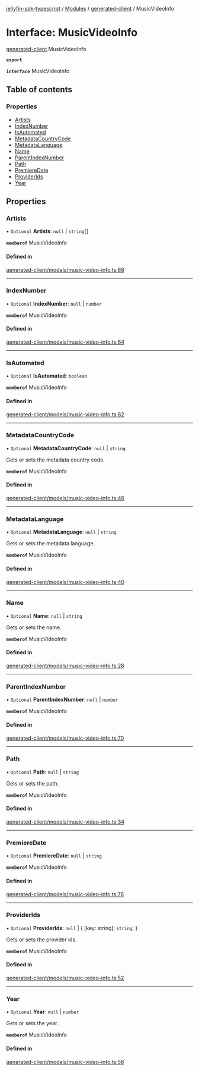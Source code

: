 [jellyfin-sdk-typescript](../README.md) / [Modules](../modules.md) / [generated-client](../modules/generated_client.md) / MusicVideoInfo

# Interface: MusicVideoInfo

[generated-client](../modules/generated_client.md).MusicVideoInfo

**`export`**

**`interface`** MusicVideoInfo

## Table of contents

### Properties

- [Artists](generated_client.MusicVideoInfo.md#artists)
- [IndexNumber](generated_client.MusicVideoInfo.md#indexnumber)
- [IsAutomated](generated_client.MusicVideoInfo.md#isautomated)
- [MetadataCountryCode](generated_client.MusicVideoInfo.md#metadatacountrycode)
- [MetadataLanguage](generated_client.MusicVideoInfo.md#metadatalanguage)
- [Name](generated_client.MusicVideoInfo.md#name)
- [ParentIndexNumber](generated_client.MusicVideoInfo.md#parentindexnumber)
- [Path](generated_client.MusicVideoInfo.md#path)
- [PremiereDate](generated_client.MusicVideoInfo.md#premieredate)
- [ProviderIds](generated_client.MusicVideoInfo.md#providerids)
- [Year](generated_client.MusicVideoInfo.md#year)

## Properties

### Artists

• `Optional` **Artists**: ``null`` \| `string`[]

**`memberof`** MusicVideoInfo

#### Defined in

[generated-client/models/music-video-info.ts:88](https://github.com/thornbill/jellyfin-sdk-typescript/blob/0f61f16/src/generated-client/models/music-video-info.ts#L88)

___

### IndexNumber

• `Optional` **IndexNumber**: ``null`` \| `number`

**`memberof`** MusicVideoInfo

#### Defined in

[generated-client/models/music-video-info.ts:64](https://github.com/thornbill/jellyfin-sdk-typescript/blob/0f61f16/src/generated-client/models/music-video-info.ts#L64)

___

### IsAutomated

• `Optional` **IsAutomated**: `boolean`

**`memberof`** MusicVideoInfo

#### Defined in

[generated-client/models/music-video-info.ts:82](https://github.com/thornbill/jellyfin-sdk-typescript/blob/0f61f16/src/generated-client/models/music-video-info.ts#L82)

___

### MetadataCountryCode

• `Optional` **MetadataCountryCode**: ``null`` \| `string`

Gets or sets the metadata country code.

**`memberof`** MusicVideoInfo

#### Defined in

[generated-client/models/music-video-info.ts:46](https://github.com/thornbill/jellyfin-sdk-typescript/blob/0f61f16/src/generated-client/models/music-video-info.ts#L46)

___

### MetadataLanguage

• `Optional` **MetadataLanguage**: ``null`` \| `string`

Gets or sets the metadata language.

**`memberof`** MusicVideoInfo

#### Defined in

[generated-client/models/music-video-info.ts:40](https://github.com/thornbill/jellyfin-sdk-typescript/blob/0f61f16/src/generated-client/models/music-video-info.ts#L40)

___

### Name

• `Optional` **Name**: ``null`` \| `string`

Gets or sets the name.

**`memberof`** MusicVideoInfo

#### Defined in

[generated-client/models/music-video-info.ts:28](https://github.com/thornbill/jellyfin-sdk-typescript/blob/0f61f16/src/generated-client/models/music-video-info.ts#L28)

___

### ParentIndexNumber

• `Optional` **ParentIndexNumber**: ``null`` \| `number`

**`memberof`** MusicVideoInfo

#### Defined in

[generated-client/models/music-video-info.ts:70](https://github.com/thornbill/jellyfin-sdk-typescript/blob/0f61f16/src/generated-client/models/music-video-info.ts#L70)

___

### Path

• `Optional` **Path**: ``null`` \| `string`

Gets or sets the path.

**`memberof`** MusicVideoInfo

#### Defined in

[generated-client/models/music-video-info.ts:34](https://github.com/thornbill/jellyfin-sdk-typescript/blob/0f61f16/src/generated-client/models/music-video-info.ts#L34)

___

### PremiereDate

• `Optional` **PremiereDate**: ``null`` \| `string`

**`memberof`** MusicVideoInfo

#### Defined in

[generated-client/models/music-video-info.ts:76](https://github.com/thornbill/jellyfin-sdk-typescript/blob/0f61f16/src/generated-client/models/music-video-info.ts#L76)

___

### ProviderIds

• `Optional` **ProviderIds**: ``null`` \| { [key: string]: `string`;  }

Gets or sets the provider ids.

**`memberof`** MusicVideoInfo

#### Defined in

[generated-client/models/music-video-info.ts:52](https://github.com/thornbill/jellyfin-sdk-typescript/blob/0f61f16/src/generated-client/models/music-video-info.ts#L52)

___

### Year

• `Optional` **Year**: ``null`` \| `number`

Gets or sets the year.

**`memberof`** MusicVideoInfo

#### Defined in

[generated-client/models/music-video-info.ts:58](https://github.com/thornbill/jellyfin-sdk-typescript/blob/0f61f16/src/generated-client/models/music-video-info.ts#L58)
